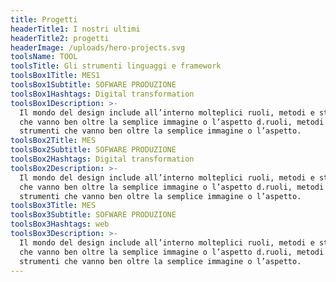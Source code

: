 ```yaml
---
title: Progetti
headerTitle1: I nostri ultimi
headerTitle2: progetti
headerImage: /uploads/hero-projects.svg
toolsName: TOOL
toolsTitle: Gli strumenti linguaggi e framework
toolsBox1Title: MES1
toolsBox1Subtitle: SOFWARE PRODUZIONE
toolsBox1Hashtags: Digital transformation
toolsBox1Description: >-
  Il mondo del design include all’interno molteplici ruoli, metodi e strumenti
  che vanno ben oltre la semplice immagine o l’aspetto d.ruoli, metodi e
  strumenti che vanno ben oltre la semplice immagine o l’aspetto.
toolsBox2Title: MES
toolsBox2Subtitle: SOFWARE PRODUZIONE
toolsBox2Hashtags: Digital transformation
toolsBox2Description: >-
  Il mondo del design include all’interno molteplici ruoli, metodi e strumenti
  che vanno ben oltre la semplice immagine o l’aspetto d.ruoli, metodi e
  strumenti che vanno ben oltre la semplice immagine o l’aspetto.
toolsBox3Title: MES
toolsBox3Subtitle: SOFWARE PRODUZIONE
toolsBox3Hashtags: web
toolsBox3Description: >-
  Il mondo del design include all’interno molteplici ruoli, metodi e strumenti
  che vanno ben oltre la semplice immagine o l’aspetto d.ruoli, metodi e
  strumenti che vanno ben oltre la semplice immagine o l’aspetto.
---
```


